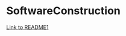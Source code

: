 # SoftwareConstruction
[Link to README1](https://github.com/alainkueng/BINF4241-group08/blob/Dev/Assignment%201/README.md)
